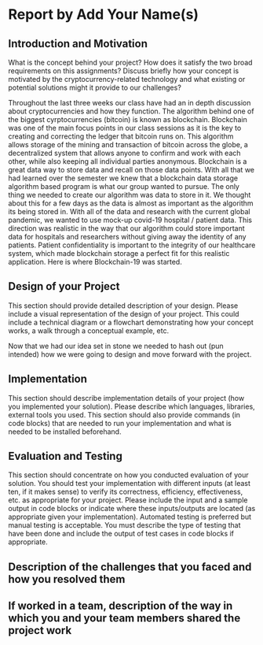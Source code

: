 # Report by Add Your Name(s)

## Introduction and Motivation

What is the concept behind your project? How does it satisfy the two broad requirements on this assignments? Discuss briefly
how your concept is motivated by the cryptocurrency-related technology and what existing or potential solutions might it provide to our challenges?

Throughout the last three weeks our class have had an in depth discussion about cryptocurrencies and how they function. The algorithm behind one of the biggest 
cyrptocurrencies (bitcoin) is known as blockchain. Blockchain was one of the main focus points in our class sessions as it is the key to creating and correcting the 
ledger that bitcoin runs on. This algorithm allows storage of the mining and transaction of bitcoin across the globe, a decentralized system that allows anyone to 
confirm and work with each other, while also keeping all individual parties anonymous. Blockchain is a great data way to store data and recall on those data points. 
With all that we had learned over the semester we knew that a blockchain data storage algorithm based program is what our group wanted to pursue. The only thing we 
needed to create our algorithm was data to store in it. We thought about this for a few days as the data is almost as important as the algorithm its being stored 
in. With all of the data and research with the current global pandemic, we wanted to use mock-up covid-19 hospital / patient data. This direction was realistic in 
the way that our algorithm could store important data for hospitals and researchers without giving away the identity of any patients. Patient confidentiality is 
important to the integrity of our healthcare system, which made blockchain storage a perfect fit for this realistic application. Here is where Blockchain-19 was 
started. 

## Design of your Project

This section should provide detailed description of your design. Please include a visual representation of the design of your project. This could include a technical diagram or a flowchart demonstrating how your concept works, a walk through a conceptual example, etc. 

Now that we had our idea set in stone we needed to hash out (pun intended) how we were going to design and move forward with the project. 

## Implementation

This section should describe implementation details of your project (how you implemented your solution). Please describe which languages, libraries, external tools you used. This section should also provide commands (in code blocks) that are needed to run your implementation and what is needed to be installed beforehand. 

## Evaluation and Testing

This section should concentrate on how you conducted evaluation of your solution. You should test your implementation with different inputs (at least ten, if it makes sense) to verify its correctness, efficiency, effectiveness, etc. as appropriate for your project. Please include the input and a sample output in code blocks or indicate where these inputs/outputs are located  (as appropriate given your implementation). Automated testing is preferred but manual testing is acceptable. You must describe the type of testing that have been done and include the output of test cases in code blocks if appropriate.

## Description of the challenges that you faced and how you resolved them

## If worked in a team, description of the way in which you and your team members shared the project work

